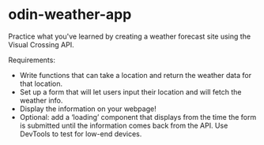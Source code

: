 # odin-weather-app

Practice what you've learned by creating a weather forecast site using the Visual Crossing API.

Requirements:

- Write functions that can take a location and return the weather data for that location.
- Set up a form that will let users input their location and will fetch the weather info.
- Display the information on your webpage!
- Optional: add a ‘loading’ component that displays from the time the form is submitted until the information comes back from the API. Use DevTools to test for low-end devices.
